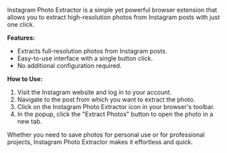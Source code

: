 Instagram Photo Extractor is a simple yet powerful browser extension that allows you to extract high-resolution photos from Instagram posts with just one click.

**Features:**
- Extracts full-resolution photos from Instagram posts.
- Easy-to-use interface with a single button click.
- No additional configuration required.

**How to Use:**
1. Visit the Instagram website and log in to your account.
2. Navigate to the post from which you want to extract the photo.
3. Click on the Instagram Photo Extractor icon in your browser's toolbar.
4. In the popup, click the "Extract Photos" button to open the photo in a new tab.

Whether you need to save photos for personal use or for professional projects, Instagram Photo Extractor makes it effortless and quick.
